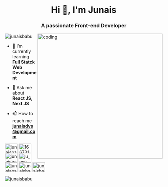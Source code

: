 <h1 align="center">Hi 👋, I'm Junais</h1>
<h3 align="center">A passionate Front-end Developer</h3>
<img align="right" alt="coding" width="400" src="https://www.lambdatest.com/resources/images/news24.gif" />

<p align="left"> <img src="https://komarev.com/ghpvc/?username=junaisbabu&label=Profile%20views&color=0e75b6&style=flat" alt="junaisbabu" /> </p>

- 🌱 I’m currently learning **Full Statck Web Development**

- 💬 Ask me about **React JS, Next JS**

- 📫 How to reach me **junaisdvs@gmail.com**

<p align="left">
<a href="https://linkedin.com/in/junaisbabu" target="blank"><img align="center" src="https://raw.githubusercontent.com/rahuldkjain/github-profile-readme-generator/master/src/images/icons/Social/linked-in-alt.svg" alt="junaisbabu" height="30" width="40" /></a>
<a href="https://stackoverflow.com/users/16673196" target="blank"><img align="center" src="https://raw.githubusercontent.com/rahuldkjain/github-profile-readme-generator/master/src/images/icons/Social/stack-overflow.svg" alt="16673196" height="30" width="40" /></a>
<a href="https://codesandbox.com/junaisbabu" target="blank"><img align="center" src="https://raw.githubusercontent.com/rahuldkjain/github-profile-readme-generator/master/src/images/icons/Social/codesandbox.svg" alt="junaisbabu" height="30" width="40" /></a>
<a href="https://instagram.com/ju_nyc_" target="blank"><img align="center" src="https://raw.githubusercontent.com/rahuldkjain/github-profile-readme-generator/master/src/images/icons/Social/instagram.svg" alt="ju_nyc_" height="30" width="40" /></a>
<a href="https://www.codechef.com/users/junaisbabu" target="blank"><img align="center" src="https://cdn.jsdelivr.net/npm/simple-icons@3.1.0/icons/codechef.svg" alt="junaisbabu" height="30" width="40" /></a>
<a href="https://www.hackerrank.com/junaisbabu" target="blank"><img align="center" src="https://raw.githubusercontent.com/rahuldkjain/github-profile-readme-generator/master/src/images/icons/Social/hackerrank.svg" alt="junaisbabu" height="30" width="40" /></a>
<a href="https://www.leetcode.com/junaisbabu" target="blank"><img align="center" src="https://raw.githubusercontent.com/rahuldkjain/github-profile-readme-generator/master/src/images/icons/Social/leet-code.svg" alt="junaisbabu" height="30" width="40" /></a>
</p>



<p><img align="left" src="https://github-readme-stats.vercel.app/api/top-langs?username=junaisbabu&show_icons=true&locale=en&layout=compact" alt="junaisbabu" /></p>

